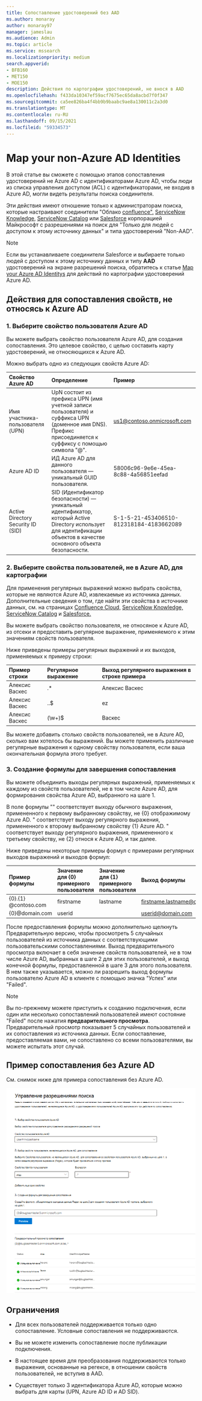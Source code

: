 ```yaml
---
title: Сопоставление удостоверений без AAD
ms.author: monaray
author: monaray97
manager: jameslau
ms.audience: Admin
ms.topic: article
ms.service: mssearch
ms.localizationpriority: medium
search.appverid:
- BFB160
- MET150
- MOE150
description: Действия по картографии удостоверений, не внося в AAD
ms.openlocfilehash: f433da10347ef59acf7675ec65da8acbd7f0f347
ms.sourcegitcommit: ca5ee826ba4f4bb9b9baabc9ae8a130011c2a3d0
ms.translationtype: MT
ms.contentlocale: ru-RU
ms.lasthandoff: 09/15/2021
ms.locfileid: "59334573"
---
```

# <a name="map-your-non-azure-ad-identities"></a>Map your non-Azure AD Identities  

В этой статье вы сможете с помощью этапов сопоставления удостоверений не Azure AD с идентификаторами Azure AD, чтобы люди из списка управления доступом (ACL) с идентификаторами, не входив в Azure AD, могли видеть результаты поиска соединителя.

Эти действия имеют отношение только к администраторам поиска, которые настраивают соединители "Облако [confluence",](confluence-cloud-connector.md) [ServiceNow Knowledge,](servicenow-knowledge-connector.md) [ServiceNow Catalog](servicenow-catalog-connector.md) или [Salesforce](salesforce-connector.md) корпорацией Майкрософт с разрешениями на поиск для "Только для людей с доступом к этому источнику данных" и типа удостоверений "Non-AAD".

>[!NOTE]
>Если вы устанавливаете соединители Salesforce и выбираете только людей с доступом к этому источнику данных и типу **AAD** удостоверений на экране разрешений поиска, обратитесь к статье [Map your Azure AD Identitys](map-aad.md) для действий по картографии удостоверений Azure AD.   

## <a name="steps-for-mapping-your-non-azure-ad-properties"></a>Действия для сопоставления свойств, не относясь к Azure AD

### <a name="1-select-an-azure-ad-user-property"></a>1. Выберите свойство пользователя Azure AD  

Вы можете выбрать свойство пользователя Azure AD, для создания сопоставления. Это целевое свойство, с целью составить карту удостоверений, не относяющихся к Azure AD.  

Можно выбрать одно из следующих свойств Azure AD:

| Свойство Azure AD    | Определение           | Пример         |
| :------------------- | :------------------- |:--------------- |
| Имя участника-пользователя (UPN)  | UpN состоит из префикса UPN (имя учетной записи пользователя) и суффикса UPN (доменное имя DNS). Префикс присоединяется к суффиксу с помощью символа "@". | us1@contoso.onmicrosoft.com |
| Azure AD ID                 | ИД Azure AD для данного пользователя — уникальный GUID пользователя.                 | 58006c96-9e6e-45ea-8c88-4a56851eefad            |
| Active Directory Security ID (SID)                  | SID (Идентификатор безопасности) — уникальный идентификатор, который Active Directory использует для идентификации объектов в качестве основного объекта безопасности.                  | S-1-5-21-453406510-812318184-4183662089             |

### <a name="2-select-non-azure-ad-user-properties-to-map"></a>2. Выберите свойства пользователей, не в Azure AD, для картографии

Для применения регулярных выражений можно выбрать свойства, которые не являются Azure AD, извлекаемые из источника данных. Дополнительные сведения о том, где найти эти свойства в источнике данных, см. на страницах [Confluence Cloud,](confluence-cloud-connector.md) [ServiceNow Knowledge,](servicenow-knowledge-connector.md) [ServiceNow Catalog](servicenow-catalog-connector.md) и [Salesforce.](salesforce-connector.md)  

Вы можете выбрать свойство пользователя, не относяное к Azure AD, из отсеки и предоставить регулярное выражение, применяемого к этим значениям свойств пользователя.

Ниже приведены примеры регулярных выражений и их выходов, применяемых к примеру строки: 

| Пример строки                  | Регулярное выражение                 | Выход регулярного выражения в строке примера           |
| :------------------- | :------------------- |:---------------|
| Алексис Васкес  | .* | Алексис Васкес |
| Алексис Васкес                 | ..$                 | ez            |
| Алексис Васкес                  | (\w+)$                  | Васкес             |

Вы можете добавить столько свойств пользователей, не в Azure AD, сколько вам хотелось бы выражений. Вы можете применить различные регулярные выражения к одному свойству пользователя, если ваша окончательная формула этого требует.  

### <a name="3-create-formula-to-complete-mapping"></a>3. Создание формулы для завершения сопоставления

Вы можете объединить выходы регулярных выражений, применяемых к каждому из свойств пользователей, не в том числе Azure AD, для формирования свойства Azure AD, выбранного на шаге 1.

В поле формулы "" соответствует выходу обычного выражения, примененного к первому выбранному свойству, не {0} отображимому Azure AD.  " соответствует выходу регулярного выражения, примененного к второму выбранному свойству {1} Azure AD.  " соответствует выходу регулярного выражения, примененного к третьему свойству, не {2} относя к Azure AD, и так далее.   

Ниже приведены некоторые примеры формул с примерами регулярных выходов выражений и выходов формул: 

| Пример формулы                  | Значение для {0} примерного пользователя                 | Значение для {1} примерного пользователя           | Выход формулы                  |
| :------------------- | :------------------- |:---------------|:---------------|
| {0}.{1} @contoso.com  | firstname | lastname |firstname.lastname@contoso.com
| {0}@domain.com                 | userid                 |             |userid@domain.com

После предоставления формулы можно дополнительно  щелкнуть Предварительную версию, чтобы просмотреть 5 случайных пользователей из источника данных с соответствующими пользовательскими сопоставлениями. Выход предварительного просмотра включает в себя значение свойств пользователей, не в том числе Azure AD, выбранных в шаге 2 для этих пользователей, и выход конечной формулы, предоставленной в шаге 3 для этого пользователя. В нем также указывается, можно ли разрешить выход формулы пользователю Azure AD в клиенте с помощью значка "Успех" или "Failed".  

>[!NOTE]
>Вы по-прежнему можете приступить к созданию подключения, если один или несколько сопоставлений пользователей имеют состояние "Failed" после нажатия **предварительного просмотра**. Предварительный просмотр показывает 5 случайных пользователей и их сопоставления из источника данных. Если сопоставление, предоставляемая вами, не сопоставлено со всеми пользователями, вы можете испытать этот случай.

## <a name="sample-non-azure-ad-mapping"></a>Пример сопоставления без Azure AD

См. снимок ниже для примера сопоставления без Azure AD.

![Пример снимка заполнения страницы сопоставления, не относя к Azure AD.](media/non-aad-mapping.png)

## <a name="limitations"></a>Ограничения  

- Для всех пользователей поддерживается только одно сопоставление. Условные сопоставления не поддерживаются.  

- Вы не можете изменить сопоставление после публикации подключения.  

- В настоящее время для преобразования поддерживаются только выражения, основанные на регексе, в отношении свойств пользователей, не вступив в AAD.

- Существует только 3 идентификатора Azure AD, которые можно выбрать для карты (UPN, Azure AD ID и AD SID).